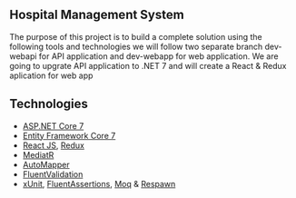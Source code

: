 ## Hospital Management System
The purpose of this project is to build a complete solution using the following tools and technologies
we will follow two separate branch dev-webapi for API application and dev-webapp for web application. We are going to upgrate API application to .NET 7 and will create a React & Redux aplication for web app

## Technologies
* [ASP.NET Core 7](https://docs.microsoft.com/en-us/aspnet/core/introduction-to-aspnet-core)
* [Entity Framework Core 7](https://docs.microsoft.com/en-us/ef/core/)
* [React JS](https://reactjs.org/), [Redux](https://redux.js.org/)
* [MediatR](https://github.com/jbogard/MediatR)
* [AutoMapper](https://automapper.org/)
* [FluentValidation](https://fluentvalidation.net/)
* [xUnit](https://xunit.net/), [FluentAssertions](https://fluentassertions.com/), [Moq](https://github.com/moq) & [Respawn](https://github.com/jbogard/Respawn)
